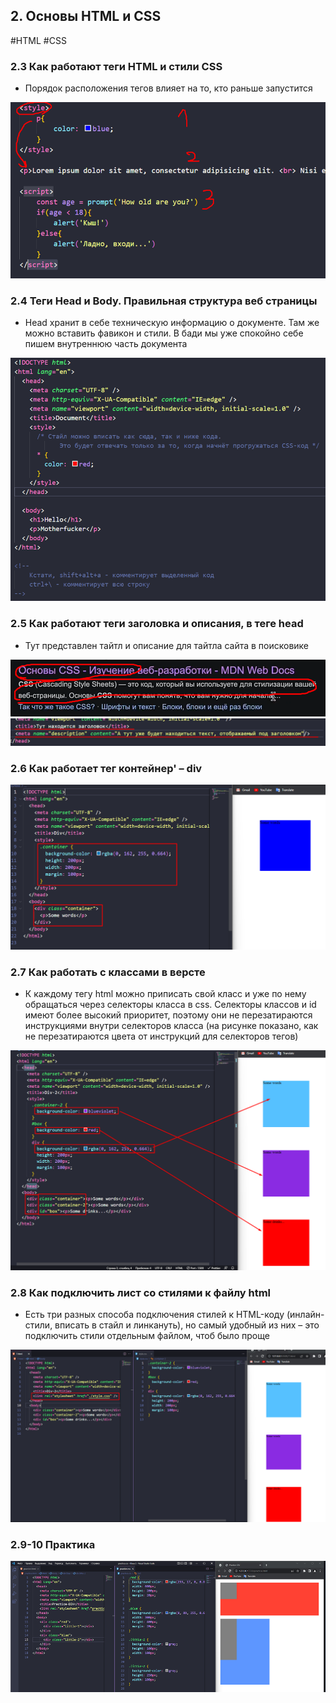 ## **2. Основы HTML и CSS**
#HTML #CSS 

### **2.3 Как работают теги HTML и стили CSS**

- Порядок расположения тегов влияет на то, кто раньше запустится

![](_png/240757639edfc4b954222b787b7779e8.png)

### **2.4 Теги Head и Body. Правильная структура веб страницы**

- Head хранит в себе техническую информацию о документе. Там же можно вставить фавикон и стили. В бади мы уже спокойно себе пишем внутреннюю часть документа

![](_png/211af841d11666a1890809bc87d645b9.png)

### **2.5 Как работают теги заголовка и описания, в теге head**

- Тут представлен тайтл и описание для тайтла сайта в поисковике

![](_png/5a7f3d26918a8b11821a29ff7fce3a2e.png)![](_png/49ff297e9b71402461b5bd3047df3d6e.png)

### **2.6 Как работает тег контейнер' – div**

![](_png/c5df626a647e4d0d4695fe2d74eeddcb.png)

### **2.7 Как работать с классами в версте**

- К каждому тегу html можно приписать свой класс и уже по нему обращаться через селекторы класса в css. Селекторы классов и id имеют более высокий приоритет, поэтому они не перезатираются инструкциями внутри селекторов класса (на рисунке показано, как не перезатираются цвета от инструкций для селекторов тегов)

![](_png/235dcc2abaf5940d75924a279f991673.png)

### **2.8 Как подключить лист со стилями к файлу html**

- Есть три разных способа подключения стилей к HTML-коду (инлайн-стили, вписать в стайл и линкануть), но самый удобный из них – это подключить стили отдельным файлом, чтоб было проще

![](_png/e281fe8eec8d3f6d3b6166c75d7f5402.png)

### **2.9-10 Практика**

![](_png/d9decc1124d1b7189a4f2ab45cdcf2f7.png)